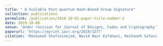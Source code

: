 ```yaml
---
title: " A Scalable Post-quantum Hash-Based Group Signature"
collection: publications
permalink: /publication/2010-10-01-paper-title-number-2
date: 2019-10-08
venue: 'Under revision for Journal of Designs, Codes and Cryptography'
paperurl: 'https://eprint.iacr.org/2019/1377'
citation: 'Masoumeh Shafieinejad, Navid Nasr Esfahani, Reihaneh Safavi-Naini, A Scalable Post-quantum Hash-Based Group Signature, Cryptology ePrint Archive, Report 2019/1377'
---
```

